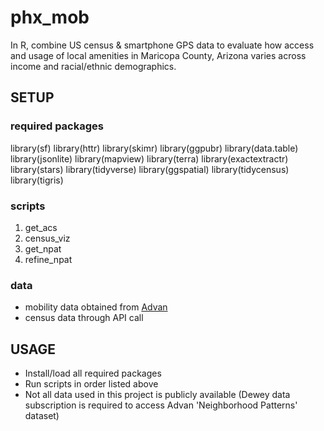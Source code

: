 # phx_mob
In R, combine US census & smartphone GPS data to evaluate how access and usage of local amenities in Maricopa County, Arizona varies across income and racial/ethnic demographics.

## SETUP

### required packages
library(sf)
library(httr)
library(skimr)
library(ggpubr)
library(data.table)
library(jsonlite)
library(mapview)
library(terra)
library(exactextractr)
library(stars)
library(tidyverse)
library(ggspatial)
library(tidycensus)
library(tigris)

### scripts
1. get_acs
2. census_viz
3. get_npat
4. refine_npat

### data
- mobility data obtained from [Advan](https://app.deweydata.io/products/2dfcb598-6e30-49f1-bdba-1deae113a951/package/)
- census data through API call

## USAGE
- Install/load all required packages
- Run scripts in order listed above
- Not all data used in this project is publicly available (Dewey data subscription is required to access Advan 'Neighborhood Patterns' dataset)

















